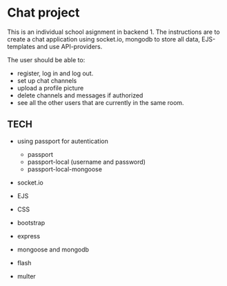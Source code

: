 # Chat project 

This is an individual school asignment in backend 1. The instructions are to create a chat 
application using socket.io, mongodb to store all data, EJS-templates and use API-providers. 

The user should be able to:
- register, log in and log out.
- set up chat channels
- upload a profile picture
- delete channels and messages if authorized
- see all the other users that are currently in the same room.

## TECH

- using passport for autentication
    - passport 
    - passport-local (username and password)
    - passport-local-mongoose 

- socket.io 

- EJS

- CSS

- bootstrap

- express 

- mongoose and mongodb

- flash

- multer



